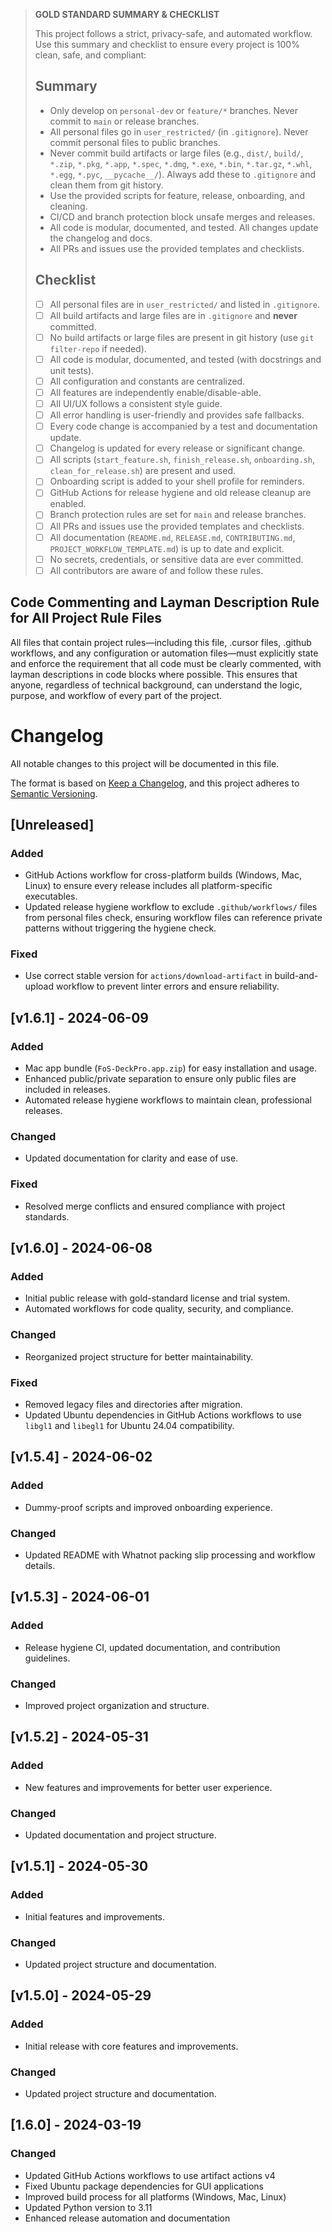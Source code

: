 > **GOLD STANDARD SUMMARY & CHECKLIST**
>
> This project follows a strict, privacy-safe, and automated workflow. Use this summary and checklist to ensure every project is 100% clean, safe, and compliant:
>
> ## Summary
> - Only develop on `personal-dev` or `feature/*` branches. Never commit to `main` or release branches.
> - All personal files go in `user_restricted/` (in `.gitignore`). Never commit personal files to public branches.
> - Never commit build artifacts or large files (e.g., `dist/`, `build/`, `*.zip`, `*.pkg`, `*.app`, `*.spec`, `*.dmg`, `*.exe`, `*.bin`, `*.tar.gz`, `*.whl`, `*.egg`, `*.pyc`, `__pycache__/`). Always add these to `.gitignore` and clean them from git history.
> - Use the provided scripts for feature, release, onboarding, and cleaning.
> - CI/CD and branch protection block unsafe merges and releases.
> - All code is modular, documented, and tested. All changes update the changelog and docs.
> - All PRs and issues use the provided templates and checklists.
>
> ## Checklist
> - [ ] All personal files are in `user_restricted/` and listed in `.gitignore`.
> - [ ] All build artifacts and large files are in `.gitignore` and **never** committed.
> - [ ] No build artifacts or large files are present in git history (use `git filter-repo` if needed).
> - [ ] All code is modular, documented, and tested (with docstrings and unit tests).
> - [ ] All configuration and constants are centralized.
> - [ ] All features are independently enable/disable-able.
> - [ ] All UI/UX follows a consistent style guide.
> - [ ] All error handling is user-friendly and provides safe fallbacks.
> - [ ] Every code change is accompanied by a test and documentation update.
> - [ ] Changelog is updated for every release or significant change.
> - [ ] All scripts (`start_feature.sh`, `finish_release.sh`, `onboarding.sh`, `clean_for_release.sh`) are present and used.
> - [ ] Onboarding script is added to your shell profile for reminders.
> - [ ] GitHub Actions for release hygiene and old release cleanup are enabled.
> - [ ] Branch protection rules are set for `main` and release branches.
> - [ ] All PRs and issues use the provided templates and checklists.
> - [ ] All documentation (`README.md`, `RELEASE.md`, `CONTRIBUTING.md`, `PROJECT_WORKFLOW_TEMPLATE.md`) is up to date and explicit.
> - [ ] No secrets, credentials, or sensitive data are ever committed.
> - [ ] All contributors are aware of and follow these rules.

## Code Commenting and Layman Description Rule for All Project Rule Files

All files that contain project rules—including this file, .cursor files, .github workflows, and any configuration or automation files—must explicitly state and enforce the requirement that all code must be clearly commented, with layman descriptions in code blocks where possible. This ensures that anyone, regardless of technical background, can understand the logic, purpose, and workflow of every part of the project.

# Changelog

All notable changes to this project will be documented in this file.

The format is based on [Keep a Changelog](https://keepachangelog.com/en/1.0.0/),
and this project adheres to [Semantic Versioning](https://semver.org/spec/v2.0.0.html).

## [Unreleased]

### Added
- GitHub Actions workflow for cross-platform builds (Windows, Mac, Linux) to ensure every release includes all platform-specific executables.
- Updated release hygiene workflow to exclude `.github/workflows/` files from personal files check, ensuring workflow files can reference private patterns without triggering the hygiene check.

### Fixed
- Use correct stable version for `actions/download-artifact` in build-and-upload workflow to prevent linter errors and ensure reliability.

## [v1.6.1] - 2024-06-09

### Added
- Mac app bundle (`FoS-DeckPro.app.zip`) for easy installation and usage.
- Enhanced public/private separation to ensure only public files are included in releases.
- Automated release hygiene workflows to maintain clean, professional releases.

### Changed
- Updated documentation for clarity and ease of use.

### Fixed
- Resolved merge conflicts and ensured compliance with project standards.

## [v1.6.0] - 2024-06-08

### Added
- Initial public release with gold-standard license and trial system.
- Automated workflows for code quality, security, and compliance.

### Changed
- Reorganized project structure for better maintainability.

### Fixed
- Removed legacy files and directories after migration.
- Updated Ubuntu dependencies in GitHub Actions workflows to use `libgl1` and `libegl1` for Ubuntu 24.04 compatibility.

## [v1.5.4] - 2024-06-02

### Added
- Dummy-proof scripts and improved onboarding experience.

### Changed
- Updated README with Whatnot packing slip processing and workflow details.

## [v1.5.3] - 2024-06-01

### Added
- Release hygiene CI, updated documentation, and contribution guidelines.

### Changed
- Improved project organization and structure.

## [v1.5.2] - 2024-05-31

### Added
- New features and improvements for better user experience.

### Changed
- Updated documentation and project structure.

## [v1.5.1] - 2024-05-30

### Added
- Initial features and improvements.

### Changed
- Updated project structure and documentation.

## [v1.5.0] - 2024-05-29

### Added
- Initial release with core features and improvements.

### Changed
- Updated project structure and documentation.

## [1.6.0] - 2024-03-19

### Changed
- Updated GitHub Actions workflows to use artifact actions v4
- Fixed Ubuntu package dependencies for GUI applications
- Improved build process for all platforms (Windows, Mac, Linux)
- Updated Python version to 3.11
- Enhanced release automation and documentation
